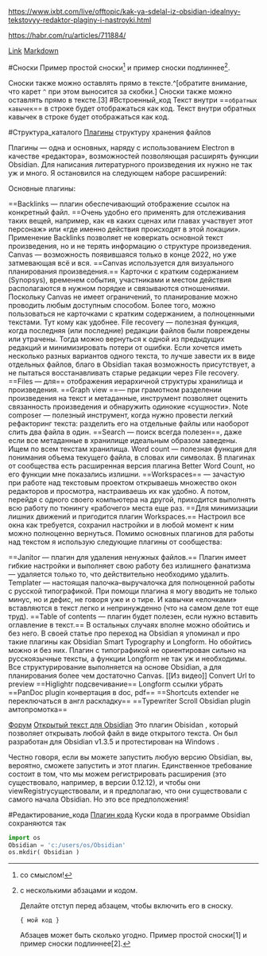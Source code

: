 
https://www.ixbt.com/live/offtopic/kak-ya-sdelal-iz-obsidian-idealnyy-tekstovyy-redaktor-plaginy-i-nastroyki.html

https://habr.com/ru/articles/711884/

[Link](https://habr.com/ru/articles/711884/)
[Markdown](https://journal.tinkoff.ru/list/allmighty-obsidian/)

#Сноски
Пример простой сноски[^1] и пример сноски подлиннее[^большая_сноска].

[^1]: со смыслом!

[^большая_сноска]: с несколькими абзацами и кодом.

    Делайте отступ перед абзацем, чтобы включить его в сноску.

    `{ мой код }`

    Абзацев может быть сколько угодно.
Пример простой сноски[1] и пример сноски подлиннее[2].

Сноски также можно оставлять прямо в тексте.^[обратите внимание, что карет `^` при этом выносится за скобки.]
Сноски также можно оставлять прямо в тексте.[3]
#Встроенный_код
Текст внутри ==`обратных кавычек`== в строке будет отображаться как код. 
Текст внутри обратных кавычек в строке будет отображаться как код.


#Структура_каталого
[Плагины](https://blog.kvv213.com/2023/04/obsidian-dlya-pisatelej-alternativa-scrivener/)
 структуру хранения файлов

Плагины — одна и основных, наряду с использованием Electron в качестве «редактора», возможностей позволяющая расширять функции Obsidian. Для написания литературного произведения их нужно не так уж и много. Я остановился на следующем наборе расширений:

Основные плагины:

==Backlinks — плагин обеспечивающий отображение ссылок на конкретный файл. ==Очень удобно его применять для отслеживания таких вещей, например, как «в каких сценах или главах участвует этот персонаж» или «где именно действия происходят в этой локации». Применение Backlinks позволяет не коверкать основной текст произведения, но и не терять информацию о структуре произведения.
Canvas — возможность появившаяся только в конце 2022, но уже затмевающая всё и вся. ==Canvas используется для визуального планирования произведения.== Карточки с кратким содержанием (Synopsys), временем события, участниками и местом действия располагаются в нужном порядке и связываются отношениями. Поскольку Canvas не имеет ограничений, то планирование можно проводить любым доступным способом. Более того, можно пользоваться не карточками с кратким содержанием, а полноценными текстами. Тут кому как удобнее.
File recovery — полезная функция, когда последняя (или последние) редакции файлов были повреждены или утрачены. Тогда можно вернуться к одной из предыдущих редакций и минимизировать потери от ошибки. Если хочется иметь несколько разных вариантов одного текста, то лучше завести их в виде отдельных файлов, благо в Obsidian такая возможность присутствует, а не пытаться восстанавливать старые редакции через File recovery.
==Files — для== отображения иерархичной структуры хранилища и произведения.
==Graph view ==— при грамотном разделении произведения на текст и метаданные, инструмент позволяет оценить связанность произведения и обнаружить одинокие «сущности».
Note composer — полезный инструмент, когда нужно провести легкий рефакторинг текста: разделить его на отдельные файлы или наоборот слить два файла в один.
==Search — поиск всегда полезен==, даже если все метаданные в хранилище идеальным образом заведены. Ищем по всем текстам хранилища.
Word count — полезная функция для понимания объема текущего файла, в словах или символах. В плагинах от сообщества есть расширенная версия плагина Better Word Count, но его функции мне показались излишни.
==Workspaces== — зачастую при работе над текстовым проектом открываешь множество окон редакторов и просмотра, настраиваешь их как удобно. А потом, перейдя с одного своего компьютера на другой, приходится выполнять всю работу по тюнингу «рабочего» места еще раз. ==Для минимизации лишних движений и пригодится плагин Workspaces.== Настроил все окна как требуется, сохранил настройки и в любой момент к ним можно полноценно вернуться.
Помимо основных плагинов для работы над текстом я использую следующие плагины от сообщества:

==Janitor — плагин для удаления ненужных файлов.== Плагин имеет гибкие настройки и выполняет свою работу без излишнего фанатизма — удаляется только то, что действительно необходимо удалить.
Templater — настоящая палочка–выручалочка для полноценной работы с русской типографикой. При помощи плагина я могу вводить не только минус, но и дефис, не говоря уже и о тире. И кавычки «елочками» вставляются в текст легко и непринужденно (что на самом деле тот еще труд).
==Table of contents — плагин будет полезен, если нужно вставить оглавление в текст.== В остальных случаях вполне можно обойтись и без него.
В своей статье про переход на Obsidian я упоминал и про такие плагины как Obsidian Smart Typography и Longform. Но обойтись можно и без них. Плагин с типографикой не ориентирован сильно на русскоязычные тексты, а функции Longform не так уж и необходимы. Все структурирование выполняется на основе Obsidian, а для планирования более чем достаточно Canvas.
[[Из видео]]
Convert Url to preview
==Higlightr  подсвечивание==
Longform ссылки убрать
==PanDoc plugin конвертация в doc, pdf==
==Shortcuts extender не переключаться в англ раскладку==
==Typewriter Scroll Obsidian plugin  амтопромотка==

[Форум](https://forum.obsidian.md/t/allow-opening-and-editing-of-any-plain-text-file-in-obsidian/45779/16?page=2)
[Открытый текст для Obsidian](https://github.com/dbarenholz/obsidian-plaintext)
Это плагин Obisidan , который позволяет открывать любой файл в виде открытого текста. Он был разработан для Obsidian v1.3.5 и протестирован на Windows .

Честно говоря, если вы можете запустить любую версию Obsidian, вы, вероятно, сможете запустить и этот плагин. Единственное требование состоит в том, что мы можем регистрировать расширения (это существовало, например, в версии 0.12.12), и чтобы они viewRegistryсуществовали, и я предполагаю, что они существовали с самого начала Obsidian. Но это все предположения!

#Редактирование_кода
[Плагин кода](https://github.com/lukasbach/obsidian-code-files)
Куски кода в программе Obsidian сохраняются так

~~~python
import os
Obsidian = 'c:/users/os/Obsidian'
os.mkdir( Obsidian )
~~~